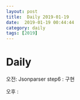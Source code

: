 ```yaml
---
layout: post
title:  Daily 2019-01-19
date:  2019-01-19 00:44:44
category: daily
tags: [2019]
---
```


# Daily

오전:  Jsonparser step6 : 구현

오후 : 

